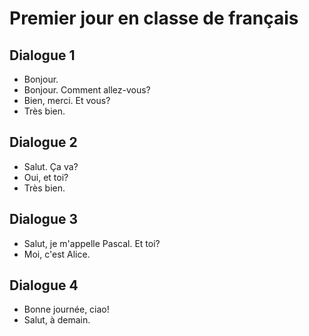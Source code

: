 # Premier jour en classe de français

## Dialogue 1

- Bonjour.
- Bonjour. Comment allez-vous?
- Bien, merci. Et vous?
- Très bien.

## Dialogue 2

- Salut. Ça va?
- Oui, et toi?
- Très bien.

## Dialogue 3

- Salut, je m'appelle Pascal. Et toi?
- Moi, c'est Alice.

## Dialogue 4

- Bonne journée, ciao!
- Salut, à demain.

